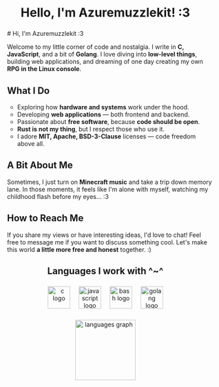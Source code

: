 <h1 align="center">Hello, I'm Azuremuzzlekit! :3</h1>

###

<ul>
# Hi, I'm Azuremuzzlekit :3

Welcome to my little corner of code and nostalgia. I write in **C, JavaScript**, and a bit of **Golang**. I love diving into **low-level things**, building web applications, and dreaming of one day creating my own **RPG in the Linux console**.

## What I Do
- Exploring how **hardware and systems** work under the hood.
- Developing **web applications** — both frontend and backend.
- Passionate about **free software**, because **code should be open**.
- **Rust is not my thing**, but I respect those who use it.
- I adore **MIT, Apache, BSD-3-Clause** licenses — code freedom above all.

## A Bit About Me
Sometimes, I just turn on **Minecraft music** and take a trip down memory lane. In those moments, it feels like I'm alone with myself, watching my childhood flash before my eyes... :3

## How to Reach Me
If you share my views or have interesting ideas, I'd love to chat! Feel free to message me if you want to discuss something cool. Let's make this world **a little more free and honest** together. :)
</ul>

###

<h2 align="center">Languages I work with ^~^</h2>

###

<div align="center">
  <img src="https://cdn.jsdelivr.net/gh/devicons/devicon/icons/c/c-original.svg" height="52" alt="c logo"  />
  <img width="12" />
  <img src="https://cdn.jsdelivr.net/gh/devicons/devicon/icons/javascript/javascript-original.svg" height="52" alt="javascript logo"  />
  <img width="12" />
  <img src="https://cdn.jsdelivr.net/gh/devicons/devicon/icons/bash/bash-original.svg" height="52" alt="bash logo"  />
  <img width="12" />
  <img src="https://cdn.jsdelivr.net/gh/devicons/devicon/icons/go/go-original.svg" height="52" alt="golang logo"  />
</div>

###

<div align="center">
  <img src="https://github-readme-stats.vercel.app/api/top-langs?username=Azuremuzzlekit&locale=en&hide_title=true&layout=compact&card_width=320&langs_count=8&theme=onedark&hide_border=true&order=2" height="140" alt="languages graph"  />
</div>

###
